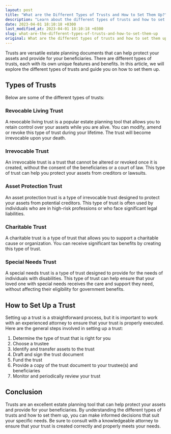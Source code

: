 ```yaml
---
layout: post
title: "What are the Different Types of Trusts and How to Set Them Up?"
description: "Learn about the different types of trusts and how to set them up. Explore the benefits of trusts, and which type of trust is right for your specific needs."
date: 2023-04-01 18:10:18 +0300
last_modified_at: 2023-04-01 18:10:18 +0300
slug: what-are-the-different-types-of-trusts-and-how-to-set-them-up
original: What are the different types of trusts and how to set them up?
---
```

Trusts are versatile estate planning documents that can help protect your assets and provide for your beneficiaries. There are different types of trusts, each with its own unique features and benefits. In this article, we will explore the different types of trusts and guide you on how to set them up.

## Types of Trusts

Below are some of the different types of trusts:

### Revocable Living Trust

A revocable living trust is a popular estate planning tool that allows you to retain control over your assets while you are alive. You can modify, amend or revoke this type of trust during your lifetime. The trust will become irrevocable upon your death.

### Irrevocable Trust

An irrevocable trust is a trust that cannot be altered or revoked once it is created, without the consent of the beneficiaries or a court of law. This type of trust can help you protect your assets from creditors or lawsuits.

### Asset Protection Trust

An asset protection trust is a type of irrevocable trust designed to protect your assets from potential creditors. This type of trust is often used by individuals who are in high-risk professions or who face significant legal liabilities.

### Charitable Trust

A charitable trust is a type of trust that allows you to support a charitable cause or organization. You can receive significant tax benefits by creating this type of trust.

### Special Needs Trust

A special needs trust is a type of trust designed to provide for the needs of individuals with disabilities. This type of trust can help ensure that your loved one with special needs receives the care and support they need, without affecting their eligibility for government benefits.

## How to Set Up a Trust

Setting up a trust is a straightforward process, but it is important to work with an experienced attorney to ensure that your trust is properly executed. Here are the general steps involved in setting up a trust:

1. Determine the type of trust that is right for you
2. Choose a trustee
3. Identify and transfer assets to the trust
4. Draft and sign the trust document
5. Fund the trust
6. Provide a copy of the trust document to your trustee(s) and beneficiaries
7. Monitor and periodically review your trust

## Conclusion

Trusts are an excellent estate planning tool that can help protect your assets and provide for your beneficiaries. By understanding the different types of trusts and how to set them up, you can make informed decisions that suit your specific needs. Be sure to consult with a knowledgeable attorney to ensure that your trust is created correctly and properly meets your needs.